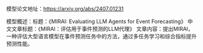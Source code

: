 模型论文地址：https://arxiv.org/abs/2407.01231

模型概述：标题：《MIRAI: Evaluating LLM Agents for Event Forecasting》
中文文章标题：《MIRAI：评估用于事件预测的LLM代理》
文章内容：提出MIRAI，一种评估大型语言模型在事件预测任务中的方法，通过多任务学习和综合指标提升预测性能。
